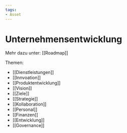 ```yaml
---
tags:
- Asset
---
```

# Unternehmensentwicklung

Mehr dazu unter: [[Roadmap]]

Themen:

* [[Dienstleistungen]]
* [[Innvoation]]
* [[Produktentwicklung]]
* [[Vision]]
* [[Ziele]]
* [[Strategie]]
* [[Kollaboration]]
* [[Personal]]
* [[Finanzen]]
* [[Entwicklung]]
* [[Governance]]
